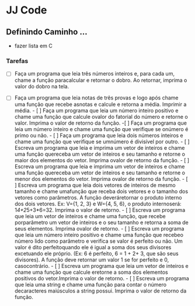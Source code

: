 # JJ Code

## Definindo Caminho ...

- fazer lista em C

### Tarefas

- [ ] Faça um programa que leia três números inteiros e, para cada um, chame a função paracalcular e retornar o dobro. Ao retornar, imprima o valor do dobro na tela.

- [ ] Faça um programa que leia notas de três provas e logo após chame uma função que recebe asnotas e calcule e retorna a média. Imprimir a média. - [ ] Faça um programa que leia um número inteiro positivo e chame uma função que calcule ovalor do fatorial do número e retorne o valor. Imprima o valor de retorno da função. -[ ] Faça um programa que leia um número inteiro e chame uma função que verifique se onúmero é primo ou não. - [ ] Faça um programa que leia dois números inteiros e chame uma função que verifique se umnúmero é divisível por outro. - [ ] Escreva um programa que leia e imprima um vetor de inteiros e chame uma função quereceba um vetor de inteiros e seu tamanho e retorne o maior dos elementos do vetor. Imprima ovalor de retorno da função. - [ ] Escreva um programa que leia e imprima um vetor de inteiros e chame uma função quereceba um vetor de inteiros e seu tamanho e retorne o menor dos elementos do vetor. Imprima ovalor de retorno da função. - [ ] Escreva um programa que leia dois vetores de inteiros de mesmo tamanho e chame umafunção que receba dois vetores e o tamanho dos vetores como parâmetros. A função deveráretornar o produto interno dos dois vetores. Ex: V={1, 2, 3} e W={4, 5, 6}, o produto internoserá: 1*4+2*5+3\*6=32. Imprima o valor de retorno. - [ ] Escreva um programa que leia um vetor de inteiros e chame uma função, que recebe porparâmetro um vetor de inteiros e o seu tamanho e retorna a soma de seus elementos. Imprima ovalor de retorno. - [ ] Escreva um programa que leia um número inteiro positivo e chame uma função que recebeo número lido como parâmetro e verifica se valor é perfeito ou não. Um valor é dito perfeitoquando ele é igual a soma dos seus divisores excetuando ele próprio. (Ex: 6 é perfeito, 6 = 1 + 2+ 3, que são seus divisores). A função deve retornar um valor 1 se for perfeito e 0, casocontrário. - [ ] Escreva um programa que leia um vetor de inteiros e chame uma função que calcule eretorne a soma dos elementos positivos do vetor.Imprima o valor de retorno. - [ ] Escreva um programa que leia uma string e chame uma função para contar o número decaracteres maiúsculos a string possui. Imprima o valor de retorno da função.
